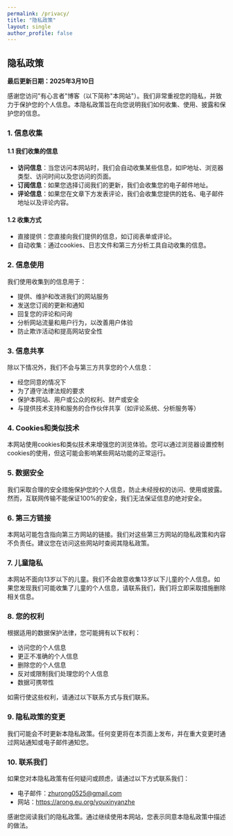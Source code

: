 ```yaml
---
permalink: /privacy/
title: "隐私政策"
layout: single
author_profile: false
---
```


## 隐私政策

**最后更新日期：2025年3月10日**

感谢您访问"有心言者"博客（以下简称"本网站"）。我们非常重视您的隐私，并致力于保护您的个人信息。本隐私政策旨在向您说明我们如何收集、使用、披露和保护您的信息。

### 1. 信息收集

#### 1.1 我们收集的信息
- **访问信息**：当您访问本网站时，我们会自动收集某些信息，如IP地址、浏览器类型、访问时间以及您访问的页面。
- **订阅信息**：如果您选择订阅我们的更新，我们会收集您的电子邮件地址。
- **评论信息**：如果您在文章下方发表评论，我们会收集您提供的姓名、电子邮件地址以及评论内容。

#### 1.2 收集方式
- 直接提供：您直接向我们提供的信息，如订阅表单或评论。
- 自动收集：通过cookies、日志文件和第三方分析工具自动收集的信息。

### 2. 信息使用

我们使用收集到的信息用于：
- 提供、维护和改进我们的网站服务
- 发送您订阅的更新和通知
- 回复您的评论和问询
- 分析网站流量和用户行为，以改善用户体验
- 防止欺诈活动和提高网站安全性

### 3. 信息共享

除以下情况外，我们不会与第三方共享您的个人信息：
- 经您同意的情况下
- 为了遵守法律法规的要求
- 保护本网站、用户或公众的权利、财产或安全
- 与提供技术支持和服务的合作伙伴共享（如评论系统、分析服务等）

### 4. Cookies和类似技术

本网站使用cookies和类似技术来增强您的浏览体验。您可以通过浏览器设置控制cookies的使用，但这可能会影响某些网站功能的正常运行。

### 5. 数据安全

我们采取合理的安全措施保护您的个人信息，防止未经授权的访问、使用或披露。然而，互联网传输不能保证100%的安全，我们无法保证信息的绝对安全。

### 6. 第三方链接

本网站可能包含指向第三方网站的链接。我们对这些第三方网站的隐私政策和内容不负责任。建议您在访问这些网站时查阅其隐私政策。

### 7. 儿童隐私

本网站不面向13岁以下的儿童。我们不会故意收集13岁以下儿童的个人信息。如果您发现我们可能收集了儿童的个人信息，请联系我们，我们将立即采取措施删除相关信息。

### 8. 您的权利

根据适用的数据保护法律，您可能拥有以下权利：
- 访问您的个人信息
- 更正不准确的个人信息
- 删除您的个人信息
- 反对或限制我们处理您的个人信息
- 数据可携带性

如需行使这些权利，请通过以下联系方式与我们联系。

### 9. 隐私政策的变更

我们可能会不时更新本隐私政策。任何变更将在本页面上发布，并在重大变更时通过网站通知或电子邮件通知您。

### 10. 联系我们

如果您对本隐私政策有任何疑问或顾虑，请通过以下方式联系我们：

- 电子邮件：zhurong0525@gmail.com
- 网站：https://arong.eu.org/youxinyanzhe

感谢您阅读我们的隐私政策。通过继续使用本网站，您表示同意本隐私政策中描述的做法。 